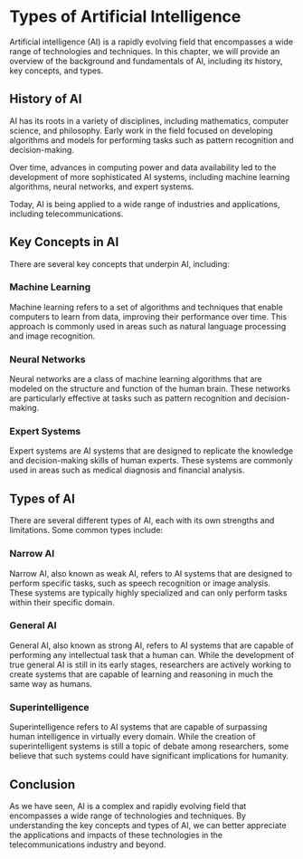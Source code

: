 Types of Artificial Intelligence
===================================================================================================

Artificial intelligence (AI) is a rapidly evolving field that encompasses a wide range of technologies and techniques. In this chapter, we will provide an overview of the background and fundamentals of AI, including its history, key concepts, and types.

History of AI
-------------

AI has its roots in a variety of disciplines, including mathematics, computer science, and philosophy. Early work in the field focused on developing algorithms and models for performing tasks such as pattern recognition and decision-making.

Over time, advances in computing power and data availability led to the development of more sophisticated AI systems, including machine learning algorithms, neural networks, and expert systems.

Today, AI is being applied to a wide range of industries and applications, including telecommunications.

Key Concepts in AI
------------------

There are several key concepts that underpin AI, including:

### Machine Learning

Machine learning refers to a set of algorithms and techniques that enable computers to learn from data, improving their performance over time. This approach is commonly used in areas such as natural language processing and image recognition.

### Neural Networks

Neural networks are a class of machine learning algorithms that are modeled on the structure and function of the human brain. These networks are particularly effective at tasks such as pattern recognition and decision-making.

### Expert Systems

Expert systems are AI systems that are designed to replicate the knowledge and decision-making skills of human experts. These systems are commonly used in areas such as medical diagnosis and financial analysis.

Types of AI
-----------

There are several different types of AI, each with its own strengths and limitations. Some common types include:

### Narrow AI

Narrow AI, also known as weak AI, refers to AI systems that are designed to perform specific tasks, such as speech recognition or image analysis. These systems are typically highly specialized and can only perform tasks within their specific domain.

### General AI

General AI, also known as strong AI, refers to AI systems that are capable of performing any intellectual task that a human can. While the development of true general AI is still in its early stages, researchers are actively working to create systems that are capable of learning and reasoning in much the same way as humans.

### Superintelligence

Superintelligence refers to AI systems that are capable of surpassing human intelligence in virtually every domain. While the creation of superintelligent systems is still a topic of debate among researchers, some believe that such systems could have significant implications for humanity.

Conclusion
----------

As we have seen, AI is a complex and rapidly evolving field that encompasses a wide range of technologies and techniques. By understanding the key concepts and types of AI, we can better appreciate the applications and impacts of these technologies in the telecommunications industry and beyond.
